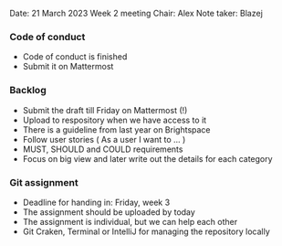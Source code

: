 Date: 21 March 2023
Week 2 meeting
Chair: Alex
Note taker: Blazej

### Code of conduct
- Code of conduct is finished
- Submit it on Mattermost

### Backlog
- Submit the draft till Friday on Mattermost (!)
- Upload to respository when we have access to it
- There is a guideline from last year on Brightspace
- Follow user stories ( As a user I want to ... )
- MUST, SHOULD and COULD requirements
- Focus on big view and later write out the details for each category

### Git assignment
- Deadline for handing in: Friday, week 3
- The assignment should be uploaded by today
- The assignment is individual, but we can help each other
- Git Craken, Terminal or IntelliJ for managing the repository locally
